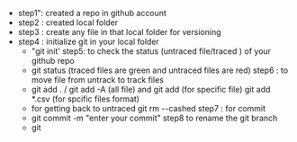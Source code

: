 - step1": created a repo in github account
- step2 : created local folder
- step3 : create any file in that local folder for versioning
- step4 : initialize git in your local folder
    - "git init'
step5: to check the status (untraced file/traced ) of your github repo
    - git status (traced files are green and untraced files are red)
step6 : to move file from untrack to track files
    - git add . / git add -A (all file) and git add <filename> (for specific file)
      git add *.csv (for spcific files format)
    - for getting back to untraced 
      git rm --cashed <filesame>
step7 : for commit
    - git commit -m "enter your commit"
step8 to rename the git branch
    - git
